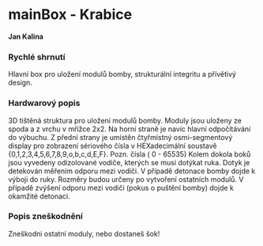 # mainBox - Krabice

**Jan Kalina**

### Rychlé shrnutí
Hlavní box pro uložení modulů bomby, strukturální integritu a přívětivý design.

### Hardwarový popis
3D tištěná struktura pro uložení modulů bomby. Moduly jsou uloženy ze spoda a z vrchu v mřížce 2x2. Na horní straně je navíc hlavní odpočítávání do výbuchu. Z přední strany je umístěn čtyřmístný osmi-segmentový display pro zobrazení sériového čísla v HEXadecimální soustavě {0,1,2,3,4,5,6,7,8,9,o,b,c,d,E,F}.  Pozn. čísla ( 0 - 65535) Kolem dokola boků jsou vyvedeny odizolované vodiče, kterých se musí dotýkat ruka. Dotyk je detekován měřením odporu mezi vodiči. V případě detonace bomby dojde k výboji do ruky. Rozměry budou určeny po vytvoření ostatních modulů.
V případě zvýšení odporu mezi vodiči (pokus o puštění bomby) dojde k okamžité detonaci.

### Popis zneškodnění
Zneškodni ostatní moduly, nebo dostaneš šok!

